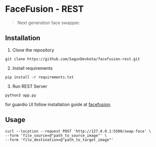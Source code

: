FaceFusion - REST
=================

> Next generation face swapper.


Installation
------------

1. Clone the repository
```
git clone https://github.com/SagunDevkota/facefusion-rest.git
```

2. Install requirements
```
pip install -r requirements.txt
```

3. Run REST Server
```
python3 app.py
```
for guardio UI follow installation guide at [facefusion](https://github.com/facefusion/facefusion).

## Usage
```curl
curl --location --request POST 'http://127.0.0.1:5500/swap-face' \
--form 'file_source=@"path_to_source_image"' \
--form 'file_destination=@"path_to_target_image"'
```

